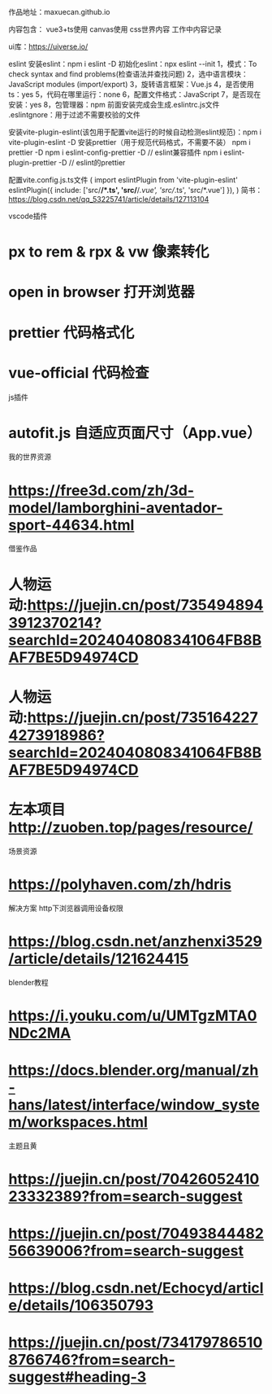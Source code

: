 作品地址：maxuecan.github.io

内容包含：
vue3+ts使用
canvas使用
css世界内容
工作中内容记录

ui库：https://uiverse.io/

eslint
安装eslint：npm i eslint -D
初始化eslint：npx eslint --init
1，模式：To check syntax and find problems(检查语法并查找问题)
2，选中语言模块：JavaScript modules (import/export)
3，旋转语言框架：Vue.js
4，是否使用ts：yes
5，代码在哪里运行：none
6，配置文件格式：JavaScript
7，是否现在安装：yes
8，包管理器：npm
前面安装完成会生成.eslintrc.js文件
.eslintgnore：用于过滤不需要校验的文件

安装vite-plugin-eslint(该包用于配置vite运行的时候自动检测eslint规范)：npm i vite-plugin-eslint -D
安装prettier（用于规范代码格式，不需要不装）
npm i prettier -D
npm i eslint-config-prettier -D // eslint兼容插件
npm i eslint-plugin-prettier -D // eslint的prettier

配置vite.config.js.ts文件
(
  import eslintPlugin from 'vite-plugin-eslint'
  eslintPlugin({
    include: ['src/**/*.ts', 'src/**/*.vue', 'src/*.ts', 'src/*.vue']
  }),
)
简书：https://blog.csdn.net/qq_53225741/article/details/127113104


vscode插件
# px to rem & rpx & vw 像素转化
# open in browser 打开浏览器
# prettier 代码格式化
# vue-official 代码检查

js插件
# autofit.js 自适应页面尺寸（App.vue）

我的世界资源
# https://free3d.com/zh/3d-model/lamborghini-aventador-sport-44634.html

借鉴作品
# 人物运动:https://juejin.cn/post/7354948943912370214?searchId=2024040808341064FB8BAF7BE5D94974CD
# 人物运动:https://juejin.cn/post/7351642274273918986?searchId=2024040808341064FB8BAF7BE5D94974CD
# 左本项目 http://zuoben.top/pages/resource/

场景资源
# https://polyhaven.com/zh/hdris

解决方案
http下浏览器调用设备权限
# https://blog.csdn.net/anzhenxi3529/article/details/121624415 

blender教程
# https://i.youku.com/u/UMTgzMTA0NDc2MA
# https://docs.blender.org/manual/zh-hans/latest/interface/window_system/workspaces.html


主题且黄
# https://juejin.cn/post/7042605241023332389?from=search-suggest
# https://juejin.cn/post/7049384448256639006?from=search-suggest
# https://blog.csdn.net/Echocyd/article/details/106350793
# https://juejin.cn/post/7341797865108766746?from=search-suggest#heading-3